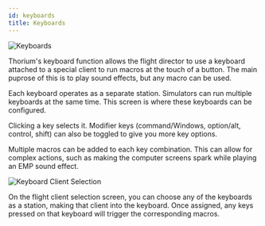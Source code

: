 ```yaml
---
id: keyboards
title: Keyboards
---
```


![Keyboards](/docs/keyboards_1.jpg)

Thorium's keyboard function allows the flight director to use a keyboard
attached to a special client to run macros at the touch of a button. The main
puprose of this is to play sound effects, but any macro can be used.

Each keyboard operates as a separate station. Simulators can run multiple
keyboards at the same time. This screen is where these keyboards can be
configured.

Clicking a key selects it. Modifier keys (command/Windows, option/alt, control,
shift) can also be toggled to give you more key options.

Multiple macros can be added to each key combination. This can allow for complex
actions, such as making the computer screens spark while playing an EMP sound
effect.

![Keyboard Client Selection](/docs/keyboard_2.jpg)

On the flight client selection screen, you can choose any of the keyboards as a
station, making that client into the keyboard. Once assigned, any keys pressed
on that keyboard will trigger the corresponding macros.
